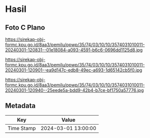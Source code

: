 # Hasil

## Foto C Plano

https://sirekap-obj-formc.kpu.go.id/8aa3/pemilu/ppwp/35/74/03/10/10/3574031010011-20240301-120831--01e18084-a093-4591-b6c6-0696dd1125d8.jpg

https://sirekap-obj-formc.kpu.go.id/8aa3/pemilu/ppwp/35/74/03/10/10/3574031010011-20240301-120901--ea9d147c-edb8-49ec-a693-1d65142cb5f0.jpg

https://sirekap-obj-formc.kpu.go.id/8aa3/pemilu/ppwp/35/74/03/10/10/3574031010011-20240301-120940--25eede5a-bdd9-42b4-b7ce-bf1750a57776.jpg


## Metadata

| Key        | Value               |
| ---------- | ------------------- |
| Time Stamp | 2024-03-01 13:00:00 |



